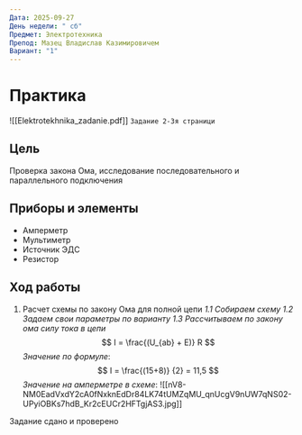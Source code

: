```yaml
---
Дата: 2025-09-27
День недели: " сб"
Предмет: Электротехника
Препод: Мазец Владислав Казимировичем
Вариант: "1"
---
```

# Практика

![[Elektrotekhnika_zadanie.pdf]]
`Задание 2-3я страници`
## Цель

Проверка закона Ома, исследование последовательного и параллельного подключения 

## Приборы и элементы

- Амперметр
- Мультиметр
- Источник ЭДС
- Резистор

## Ход работы

1. Расчет схемы по закону Ома для полной цепи
	*1.1 Собираем схему*
	*1.2 Задаем свои параметры по варианту*
	*1.3 Рассчитываем по закону ома силу тока в цепи*
$$
I = \frac{(U_{ab} + E)} R 
$$
*Значение по формуле*: 
$$
I = \frac{(15+8)} {2} = 11,5
$$
*Значение на амперметре в схеме*:
![[nV8-NM0EadVxdY2cA0fNxknEdDr84LK74tUMZqMU_qnUcgV9nUW7qNS02-UPyiOBKs7hdB_Kr2cEUCr2HFTgjAS3.jpg]]

Задание сдано и проверено